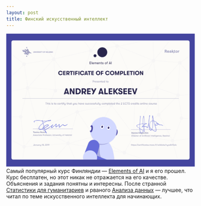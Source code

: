 ```yaml
---
layout: post
title: Финский искусственный интеллект
---
```


![placeholder](/assets/images/2019-01-21-ai-from-finland/certificate-elements-of-ai.png "Сертификат Elements of AI")
Самый популярный курс Финляндии — [Elements of AI](https://course.elementsofai.com/) и я его прошел. Курс бесплатен, но этот никак не отражается на его качестве. Объяснения и задания понятны и интересны.
После странной [Статистики для гуманитариев](https://openedu.ru/course/tgu/Stat/) и рваного [Анализа данных](https://openedu.ru/course/mipt/DATA_AN/) — лучшее, что читал по теме искусственного интеллекта для начинающих.